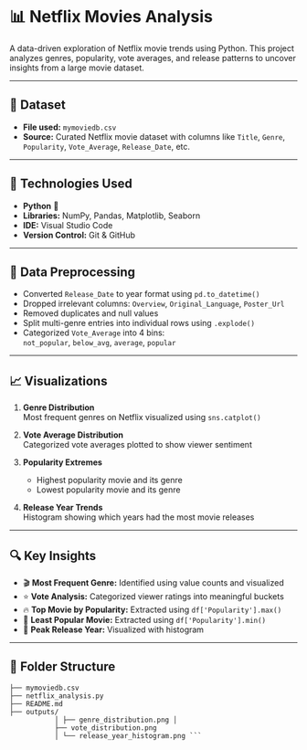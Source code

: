 # 📊 Netflix Movies Analysis

A data-driven exploration of Netflix movie trends using Python. This project analyzes genres, popularity, vote averages, and release patterns to uncover insights from a large movie dataset.

---

## 📁 Dataset

- **File used:** `mymoviedb.csv`
- **Source:** Curated Netflix movie dataset with columns like `Title`, `Genre`, `Popularity`, `Vote_Average`, `Release_Date`, etc.

---

## 🔧 Technologies Used

- **Python** 🐍
- **Libraries:** NumPy, Pandas, Matplotlib, Seaborn
- **IDE:** Visual Studio Code
- **Version Control:** Git & GitHub

---

## 🧪 Data Preprocessing

- Converted `Release_Date` to year format using `pd.to_datetime()`
- Dropped irrelevant columns: `Overview`, `Original_Language`, `Poster_Url`
- Removed duplicates and null values
- Split multi-genre entries into individual rows using `.explode()`
- Categorized `Vote_Average` into 4 bins:  
  `not_popular`, `below_avg`, `average`, `popular`

---

## 📈 Visualizations

1. **Genre Distribution**  
   Most frequent genres on Netflix visualized using `sns.catplot()`

2. **Vote Average Distribution**  
   Categorized vote averages plotted to show viewer sentiment

3. **Popularity Extremes**  
   - Highest popularity movie and its genre
   - Lowest popularity movie and its genre

4. **Release Year Trends**  
   Histogram showing which years had the most movie releases

---

## 🔍 Key Insights

- 🎬 **Most Frequent Genre:** Identified using value counts and visualized
- ⭐ **Vote Analysis:** Categorized viewer ratings into meaningful buckets
- 🔥 **Top Movie by Popularity:** Extracted using `df['Popularity'].max()`
- 🧊 **Least Popular Movie:** Extracted using `df['Popularity'].min()`
- 📅 **Peak Release Year:** Visualized with histogram

---

## 📂 Folder Structure

```Netflix-Movies-Analysis/
├── mymoviedb.csv 
├── netflix_analysis.py
├── README.md
├── outputs/
           │ ├── genre_distribution.png │
           ├── vote_distribution.png 
           │ └── release_year_histogram.png ```






           

